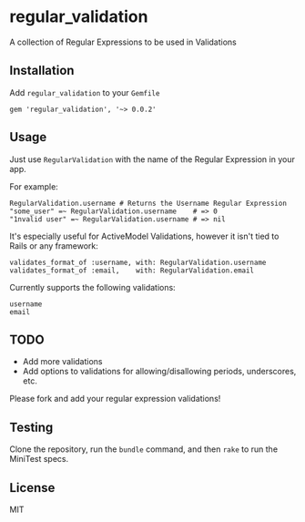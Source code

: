 # regular_validation #

A collection of Regular Expressions to be used in Validations

## Installation ##

Add `regular_validation` to your `Gemfile`

    gem 'regular_validation', '~> 0.0.2'

## Usage ##

Just use `RegularValidation` with the name of the Regular Expression in your app.

For example:

    RegularValidation.username # Returns the Username Regular Expression
    "some_user" =~ RegularValidation.username    # => 0
    "1nvalid user" =~ RegularValidation.username # => nil

It's especially useful for ActiveModel Validations, however it isn't tied to Rails or any framework:

    validates_format_of :username, with: RegularValidation.username
    validates_format_of :email,    with: RegularValidation.email

Currently supports the following validations:

    username
    email

## TODO ##

* Add more validations
* Add options to validations for allowing/disallowing periods, underscores, etc.

Please fork and add your regular expression validations!

## Testing ##

Clone the repository, run the `bundle` command, and then `rake` to run the MiniTest specs.

## License ##

MIT